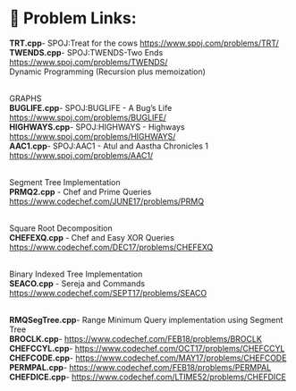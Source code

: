 # 🎃 Problem Links:
<b>TRT.cpp</b>- SPOJ:Treat for the cows https://www.spoj.com/problems/TRT/ <br>
<b>TWENDS.cpp</b>- SPOJ:TWENDS-Two Ends https://www.spoj.com/problems/TWENDS/ <br>
Dynamic Programming (Recursion plus memoization)

<br> GRAPHS
<br><b>BUGLIFE.cpp</b>- SPOJ:BUGLIFE - A Bug’s Life https://www.spoj.com/problems/BUGLIFE/
<br><b>HIGHWAYS.cpp</b>- SPOJ:HIGHWAYS - Highways https://www.spoj.com/problems/HIGHWAYS/
<br><b>AAC1.cpp</b>- SPOJ:AAC1 - Atul and Aastha Chronicles 1 https://www.spoj.com/problems/AAC1/

<br>Segment Tree Implementation
<br><b>PRMQ2.cpp</b> - Chef and Prime Queries https://www.codechef.com/JUNE17/problems/PRMQ

<br>Square Root Decomposition
<br><b>CHEFEXQ.cpp</b> - Chef and Easy XOR Queries https://www.codechef.com/DEC17/problems/CHEFEXQ

<br>Binary Indexed Tree Implementation
<br><b>SEACO.cpp</b> - Sereja and Commands https://www.codechef.com/SEPT17/problems/SEACO

<br><b>RMQSegTree.cpp</b>- Range Minimum Query implementation using Segment Tree
<br><b>BROCLK.cpp</b>-  https://www.codechef.com/FEB18/problems/BROCLK 
<br><b>CHEFCCYL.cpp</b>-  https://www.codechef.com/OCT17/problems/CHEFCCYL
<br><b>CHEFCODE.cpp</b>-  https://www.codechef.com/MAY17/problems/CHEFCODE 
<br><b>PERMPAL.cpp</b>-  https://www.codechef.com/FEB18/problems/PERMPAL
<br><b>CHEFDICE.cpp</b>-  https://www.codechef.com/LTIME52/problems/CHEFDICE

